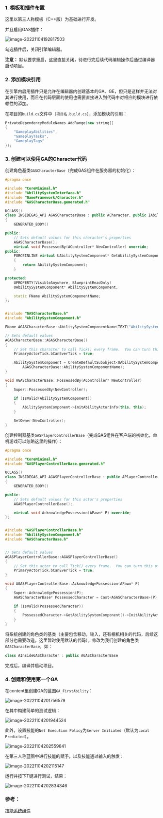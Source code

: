### 1. 模板和插件布置

这里以第三人称模板（C++版）为基础进行开发。

并且启用GAS插件：

![image-20221104192817503](C:\Projects\Inside\InsideGAS\Resources\image-20221104192817503.png)

勾选插件后，关闭引擎编辑器。

**注意：** 默认要求重启，这里直接关闭，待进行完后续代码编辑操作后通过编译器启动项目。

### 2. 添加模块引用

在引擎内启用插件只是允许在编辑器内创建基本的GA、GE，但只是这样并无法对其进行使用，而且在代码层面的使用也需要直接进入到代码中对相应的模块进行依赖性的添加。

在项目的`build.cs`文件中（`项目名.build.cs`），添加模块的引用：

```c++
PrivateDependencyModuleNames.AddRange(new string[]
{
	"GameplayAbilities",
	"GameplayTasks",
	"GameplayTags"
});
```

### 3. 创建可以使用GA的Character代码

创建角色基类`GASCharacterBase`（完成GAS组件在服务器的初始化）：

```c++
#pragma once

#include "CoreMinimal.h"
#include "AbilitySystemInterface.h"
#include "GameFramework/Character.h"
#include "GASCharacterBase.generated.h"

UCLASS()
class INSIDEGAS_API AGASCharacterBase : public ACharacter, public IAbilitySystemInterface
{
	GENERATED_BODY()

public:
	// Sets default values for this character's properties
	AGASCharacterBase();
	virtual void PossessedBy(AController* NewController) override;
public:
	FORCEINLINE virtual UAbilitySystemComponent* GetAbilitySystemComponent() const override
	{
		return AbilitySystemComponent;
	}

protected:
	UPROPERTY(VisibleAnywhere, BlueprintReadOnly)
	UAbilitySystemComponent* AbilitySystemComponent;

	static FName AbilitySystemComponentName;
};
```

```c++

#include "GASCharacterBase.h"
#include "AbilitySystemComponent.h"

FName AGASCharacterBase::AbilitySystemComponentName(TEXT("AbilitySystemComponent"));

// Sets default values
AGASCharacterBase::AGASCharacterBase()
{
	// Set this character to call Tick() every frame.  You can turn this off to improve performance if you don't need it.
	PrimaryActorTick.bCanEverTick = true;

	AbilitySystemComponent = CreateDefaultSubobject<UAbilitySystemComponent>(
		AGASCharacterBase::AbilitySystemComponentName);
}

void AGASCharacterBase::PossessedBy(AController* NewController)
{
	Super::PossessedBy(NewController);

	if (IsValid(AbilitySystemComponent))
	{
		AbilitySystemComponent->InitAbilityActorInfo(this, this);
	}

	SetOwner(NewController);
}
```

创建控制器基类`GASPlayerControllerBase`（完成GAS组件在客户端的初始化，单机游戏可以忽略这里的操作）：

```c++
#pragma once

#include "CoreMinimal.h"
#include "GASPlayerControllerBase.generated.h"

UCLASS()
class INSIDEGAS_API AGASPlayerControllerBase : public APlayerController
{
	GENERATED_BODY()

public:
	// Sets default values for this actor's properties
	AGASPlayerControllerBase();

	virtual void AcknowledgePossession(APawn* P) override;
};
```

```c++

#include "GASPlayerControllerBase.h"
#include "AbilitySystemComponent.h"
#include "GASCharacterBase.h"


// Sets default values
AGASPlayerControllerBase::AGASPlayerControllerBase()
{
	// Set this actor to call Tick() every frame.  You can turn this off to improve performance if you don't need it.
	PrimaryActorTick.bCanEverTick = true;
}

void AGASPlayerControllerBase::AcknowledgePossession(APawn* P)
{
	Super::AcknowledgePossession(P);
	AGASCharacterBase* PossessedCharacter = Cast<AGASCharacterBase>(P);

	if (IsValid(PossessedCharacter))
	{
		PossessedCharacter->GetAbilitySystemComponent()->InitAbilityActorInfo(PossessedCharacter, PossessedCharacter);
	}
}
```

将系统创建的角色类的基类（主要包含移动，输入，还有相机相关的代码，后续这部分也需要改造，这里暂时使用默认的代码），修改为我们创建的角色类`GASCharacterBase`，如：

```c++
class AInsideGASCharacter : public AGASCharacterBase
```

完成后，编译并启动项目。

### 4. 创建和使用第一个GA

在content里创建GA的蓝图`GA_FirstAbility`：

![image-20221104201756579](C:\Projects\Inside\InsideGAS\Resources\image-20221104201756579.png)

在其中构建简单的测试逻辑：

![image-20221104201944524](C:\Projects\Inside\InsideGAS\Resources\image-20221104201944524.png)

此外，设置技能的`Net Execution Policy`为`Server Initiated`（默认为`Local Predicted`）。

![image-20221104202559841](C:\Projects\Inside\InsideGAS\Resources\image-20221104202559841.png)

在第三人称蓝图中进行技能的赋予，以及技能通过输入的触发：

![image-20221104202115147](C:\Projects\Inside\InsideGAS\Resources\image-20221104202115147.png)

运行并按下T键进行测试，结果：

![image-20221104202834346](C:\Projects\Inside\InsideGAS\Resources\image-20221104202834346.png)



### 参考：

[技能系统组件](https://blog.csdn.net/xcinkey/article/details/126574202)

